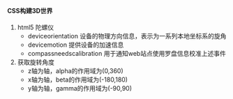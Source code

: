 #### CSS构建3D世界
1. html5 陀螺仪
    * deviceorientation 设备的物理方向信息，表示为一系列本地坐标系的旋角
    * devicemotion 提供设备的加速信息
    * compassneedscalibration 用于通知web站点使用罗盘信息校准上述事件
2. 获取旋转角度
    * z轴为轴，alpha的作用域为(0,360)
    * x轴为轴，beta的作用域为(-180,180)
    * y轴为轴，gamma的作用域为(-90,90)